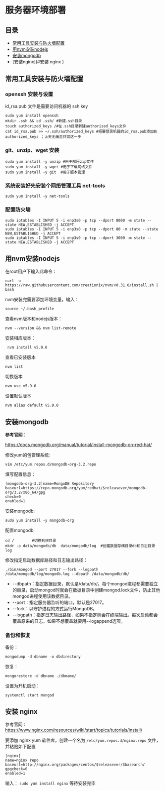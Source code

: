 # 服务器环境部署

## 目录
* [常用工具安装与防火墙配置](#常用工具安装与防火墙配置)
* [用nvm安装nodejs](#用nvm安装nodejs)
* [安装mongodb](#安装mongodb)
* [安装nginx](#安装 nginx )


## 常用工具安装与防火墙配置

### openssh 安装与设置
id_rsa.pub 文件是需要访问机器的 ssh key
```
sudo yum install openssh
mkdir .ssh && cd .ssh/ #新建.ssh目录
touch authorized_keys /#在.ssh目录新建authorized_keys文件
cat id_rsa.pub >> ~/.ssh/authorized_keys #把要登录机器的id_rsa.pub添加到 authorized_keys ；上天无痛苦只需这一步
```

### git、unzip、wget 安装
```
sudo yum install -y unzip #用于解压zip文件
sudo yum install -y wget #用于下载网络文件
sudo yum install -y git  #用于版本管理
```

### 系统安装好先安装个网络管理工具 net-tools
```
sudo yum install -y net-tools
```

### 配置防火墙
```
sudo iptables -I INPUT 5 -i enp3s0 -p tcp --dport 8000 -m state --state NEW,ESTABLISHED -j ACCEPT
sudo iptables -I INPUT 5 -i enp3s0 -p tcp --dport 80 -m state --state NEW,ESTABLISHED -j ACCEPT
sudo iptables -I INPUT 5 -i enp3s0 -p tcp --dport 3000 -m state --state NEW,ESTABLISHED -j ACCEPT
```

## 用nvm安装nodejs
[github地址]: https://github.com/creationix/nvm
在root用户下输入此命令：
```
curl -o-https://raw.githubusercontent.com/creationix/nvm/v0.31.0/install.sh | bash
```
nvm安装完需要添加环境变量，输入：
```
source ~/.bash_profile
```

查看nvm版本和nodejs版本：
```
nvm --version && nvm list-remote
```
安装相应版本：
```
 nvm install v5.9.0
```
查看已安装版本
```
nvm list
```
切换版本
```
nvm use v5.9.0
```
设置默认版本
```
nvm alias default v5.9.0
```

## 安装mongodb
**参考官网**：

https://docs.mongodb.org/manual/tutorial/install-mongodb-on-red-hat/

修改yum的包管理系统:
```
vim /etc/yum.repos.d/mongodb-org-3.2.repo
```
填写配置信息：
```
[mongodb-org-3.2]name=MongoDB Repository
baseurl=https://repo.mongodb.org/yum/redhat/$releasever/mongodb-org/3.2/x86_64/gpg
check=0
enabled=1
```  
安装mongodb:
```
sudo yum install -y mongodb-org
```
配置mongodb:
```
cd /        #切换到根目录
mkdr -p data/mongodb/db  data/mongodb/log  #创建数据存储目录db和日志目录log
```
修改指定启动数据库路径和日志输出路径：
```
./bin/mongod --port 27017 --fork --logpath /data/mongodb/log/mongodb.log --dbpath /data/mongodb/db/
```
* --dbpath：指定数据目录，默认是/data/db/。每个mongod进程都需要独立的目录，启动mongod时就会在数据目录中创建mongod.lock文件，防止其他mongod进程使用该数据目录。
* --port：指定服务器监听的端口，默认是27017。
* --fork：以守护进程的方式运行MongoDB。
* --logpath：指定日志输出路径，如果不指定则会在终端输出。每次启动都会覆盖原来的日志，如果不想覆盖就要用--logappend选项。

### 备份和恢复
备份：
```
mongodump -d dbname -o dbdirectory
```
恢复：
```
mongorestore -d dbname ./dbname/
```
设置为开机启动：
```
systemctl start mongod
```


## 安装 nginx

参考官网：
https://www.nginx.com/resources/wiki/start/topics/tutorials/install/

要添加 nginx yum 软件库，创建一个名为 `/etc/yum.repos.d/nginx.repo` 文件，并粘贴如下配置
```
[nginx]
name=nginx repo
baseurl=http://nginx.org/packages/centos/$releasever/$basearch/
gpgcheck=0
enabled=1
```
输入： ```sudo yum install nginx``` 等待安装完毕
